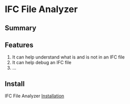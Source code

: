 # IFC File Analyzer

## Summary

## Features
1. It can help understand what is and is not in an IFC file
2. It can help debug an IFC file
3. ...

## Install
IFC File Analyzer [Installation]


[Installation]: https://www.nist.gov/services-resources/software/ifc-file-analyzer
